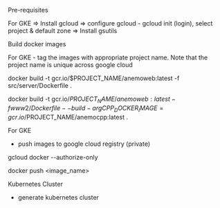 Pre-requisites 

For GKE
=> Install gcloud 
	=> configure gcloud 
		- gcloud init (login), select project & default zone
=> Install gsutils 


Build docker images 

For GKE - tag the images with appropriate project name. Note that the project name is unique across google cloud

docker build -t gcr.io/$PROJECT_NAME/anemoweb:latest -f src/server/Dockerfile .

docker build -t gcr.io/$PROJECT_NAME/anemoweb:latest -f www2/Dockerfile --build-arg CPP_DOCKER_IMAGE=gcr.io/$PROJECT_NAME/anemocpp:latest .

For GKE 

- push images to google cloud registry (private)

gcloud docker --authorize-only 

docker push <image_name>



Kubernetes Cluster 

- generate kubernetes cluster 

